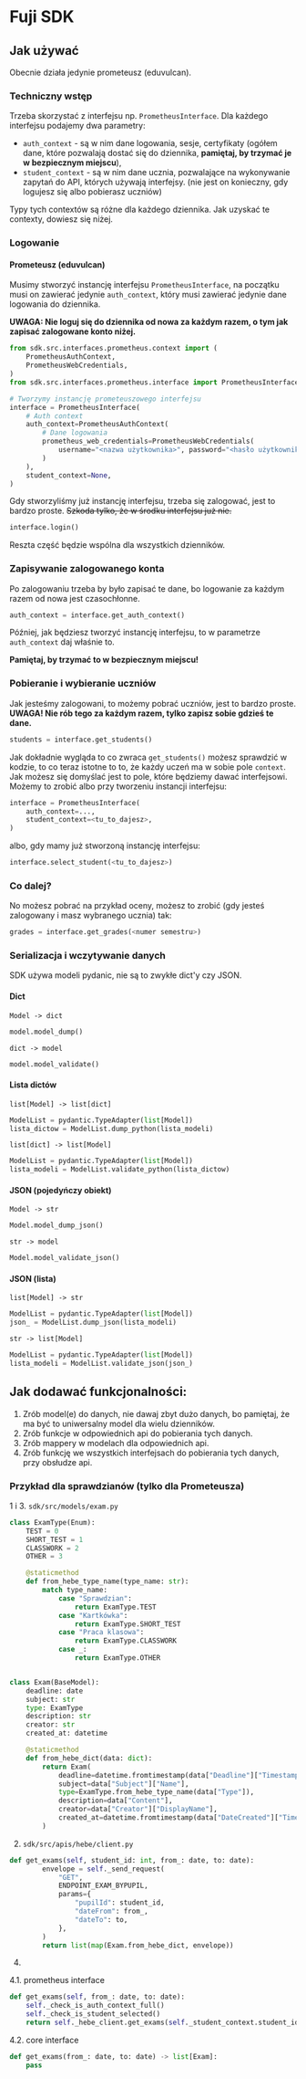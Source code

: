 # Fuji SDK

## Jak używać

Obecnie działa jedynie prometeusz (eduvulcan).

### Techniczny wstęp

Trzeba skorzystać z interfejsu np. `PrometheusInterface`. Dla każdego interfejsu podajemy dwa parametry:

- `auth_context` - są w nim dane logowania, sesje, certyfikaty (ogółem dane, które pozwalają dostać się do dziennika, **pamiętaj, by trzymać je w bezpiecznym miejscu**), 
- `student_context` - są w nim dane ucznia, pozwalające na wykonywanie zapytań do API, których używają interfejsy. (nie jest on konieczny, gdy logujesz się albo pobierasz uczniów)

Typy tych contextów są różne dla każdego dziennika. Jak uzyskać te contexty, dowiesz się niżej.

### Logowanie

#### Prometeusz (eduvulcan)

Musimy stworzyć instancję interfejsu `PrometheusInterface`, na początku musi on zawierać jedynie `auth_context`, który musi zawierać jedynie dane logowania do dziennika.

**UWAGA: Nie loguj się do dziennika od nowa za każdym razem, o tym jak zapisać zalogowane konto niżej.**

```py
from sdk.src.interfaces.prometheus.context import (
    PrometheusAuthContext,
    PrometheusWebCredentials,
)
from sdk.src.interfaces.prometheus.interface import PrometheusInterface

# Tworzymy instancję prometeuszowego interfejsu
interface = PrometheusInterface(
    # Auth context
    auth_context=PrometheusAuthContext(
        # Dane logowania
        prometheus_web_credentials=PrometheusWebCredentials(
            username="<nazwa użytkownika>", password="<hasło użytkownika>"
        )
    ),
    student_context=None,
)
```

Gdy stworzyliśmy już instancję interfejsu, trzeba się zalogować, jest to bardzo proste. ~~Szkoda tylko, że w środku interfejsu już nie.~~

```py
interface.login()
```

Reszta część będzie wspólna dla wszystkich dzienników.

### Zapisywanie zalogowanego konta

Po zalogowaniu trzeba by było zapisać te dane, bo logowanie za każdym razem od nowa jest czasochłonne.

```py
auth_context = interface.get_auth_context()
```

Później, jak będziesz tworzyć instancję interfejsu, to w parametrze `auth_context` daj właśnie to.

**Pamiętaj, by trzymać to w bezpiecznym miejscu!**

### Pobieranie i wybieranie uczniów

Jak jesteśmy zalogowani, to możemy pobrać uczniów, jest to bardzo proste. **UWAGA! Nie rób tego za każdym razem, tylko zapisz sobie gdzieś te dane.**

```py
students = interface.get_students()
```

Jak dokładnie wygląda to co zwraca `get_students()` możesz sprawdzić w kodzie, to co teraz istotne to to, że każdy uczeń ma w sobie pole `context`. Jak możesz się domyślać jest to pole, które będziemy dawać interfejsowi. Możemy to zrobić albo przy tworzeniu instancji interfejsu:

```py
interface = PrometheusInterface(
    auth_context=...,
    student_context=<tu_to_dajesz>,
)
```

albo, gdy mamy już stworzoną instancję interfejsu:

```py
interface.select_student(<tu_to_dajesz>)
```

### Co dalej?

No możesz pobrać na przykład oceny, możesz to zrobić (gdy jesteś zalogowany i masz wybranego ucznia) tak:

```py
grades = interface.get_grades(<numer semestru>)
```

### Serializacja i wczytywanie danych

SDK używa modeli pydanic, nie są to zwykłe dict'y czy JSON.

#### Dict

`Model -> dict`

```py
model.model_dump()
```

`dict -> model`

```py
model.model_validate()
```

#### Lista dictów

`list[Model] -> list[dict]`

```py
ModelList = pydantic.TypeAdapter(list[Model])
lista_dictow = ModelList.dump_python(lista_modeli)
```

`list[dict] -> list[Model]`

```py
ModelList = pydantic.TypeAdapter(list[Model])
lista_modeli = ModelList.validate_python(lista_dictow)
```

#### JSON (pojedyńczy obiekt)

`Model -> str`

```py
Model.model_dump_json()
```

`str -> model`

```py
Model.model_validate_json()
```

#### JSON (lista)

`list[Model] -> str`

```py
ModelList = pydantic.TypeAdapter(list[Model])
json_ = ModelList.dump_json(lista_modeli)
```

`str -> list[Model]`

```py
ModelList = pydantic.TypeAdapter(list[Model])
lista_modeli = ModelList.validate_json(json_)
```

## Jak dodawać funkcjonalności:

1. Zrób model(e) do danych, nie dawaj zbyt dużo danych, bo pamiętaj, że ma być to uniwersalny model dla wielu dzienników.
2. Zrób funkcje w odpowiednich api do pobierania tych danych.
3. Zrób mappery w modelach dla odpowiednich api.
4. Zrób funkcję we wszystkich interfejsach do pobierania tych danych, przy obsłudze api.

### Przykład dla sprawdzianów (tylko dla Prometeusza)

1 i 3. `sdk/src/models/exam.py`
```py
class ExamType(Enum):
    TEST = 0
    SHORT_TEST = 1
    CLASSWORK = 2
    OTHER = 3

    @staticmethod
    def from_hebe_type_name(type_name: str):
        match type_name:
            case "Sprawdzian":
                return ExamType.TEST
            case "Kartkówka":
                return ExamType.SHORT_TEST
            case "Praca klasowa":
                return ExamType.CLASSWORK
            case _:
                return ExamType.OTHER


class Exam(BaseModel):
    deadline: date
    subject: str
    type: ExamType
    description: str
    creator: str
    created_at: datetime

    @staticmethod
    def from_hebe_dict(data: dict):
        return Exam(
            deadline=datetime.fromtimestamp(data["Deadline"]["Timestamp"] / 1000),
            subject=data["Subject"]["Name"],
            type=ExamType.from_hebe_type_name(data["Type"]),
            description=data["Content"],
            creator=data["Creator"]["DisplayName"],
            created_at=datetime.fromtimestamp(data["DateCreated"]["Timestamp"] / 1000),
        )
```
2. `sdk/src/apis/hebe/client.py`
```py
def get_exams(self, student_id: int, from_: date, to: date):
        envelope = self._send_request(
            "GET",
            ENDPOINT_EXAM_BYPUPIL,
            params={
                "pupilId": student_id,
                "dateFrom": from_,
                "dateTo": to,
            },
        )
        return list(map(Exam.from_hebe_dict, envelope))
```

4. 

4.1. prometheus interface
```py
def get_exams(self, from_: date, to: date):
    self._check_is_auth_context_full()
    self._check_is_student_selected()
    return self._hebe_client.get_exams(self._student_context.student_id, from_, to)
```
4.2. core interface
```py
def get_exams(from_: date, to: date) -> list[Exam]:
    pass
```